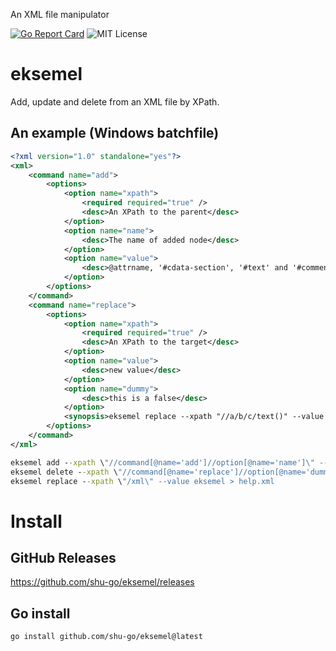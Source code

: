 An XML file manipulator

[![Go Report Card](https://goreportcard.com/badge/github.com/shu-go/eksemel)](https://goreportcard.com/report/github.com/shu-go/eksemel)
![MIT License](https://img.shields.io/badge/License-MIT-blue)

# eksemel

Add, update and delete from an XML file by XPath.

## An example (Windows batchfile)

```xml
<?xml version="1.0" standalone="yes"?>
<xml>
    <command name="add">
        <options>
            <option name="xpath">
                <required required="true" />
                <desc>An XPath to the parent</desc>
            </option>
            <option name="name">
                <desc>The name of added node</desc>
            </option>
            <option name="value">
                <desc>@attrname, '#cdata-section', '#text' and '#comment' can have --value</desc>
            </option>
        </options>
    </command>
    <command name="replace">
        <options>
            <option name="xpath">
                <required required="true" />
                <desc>An XPath to the target</desc>
            </option>
            <option name="value">
                <desc>new value</desc>
            </option>
            <option name="dummy">
                <desc>this is a false</desc>
            </option>
            <synopsis>eksemel replace --xpath "//a/b/c/text()" --value "new text"</synopsis>
        </options>
    </command>
</xml>
```

```bat
eksemel add --xpath \"//command[@name='add']//option[@name='name']\" --name #comment --value "ADD" help_wip.xml | ^
eksemel delete --xpath \"//command[@name='replace']//option[@name='dummy']\" | ^
eksemel replace --xpath \"/xml\" --value eksemel > help.xml
```

# Install

## GitHub Releases

https://github.com/shu-go/eksemel/releases

## Go install

```sh
go install github.com/shu-go/eksemel@latest
```
